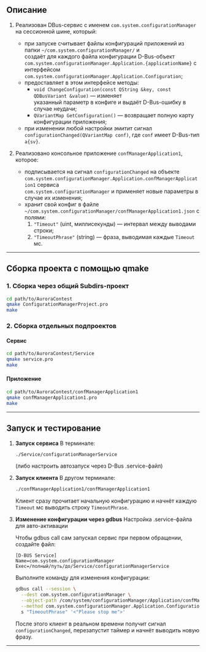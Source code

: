 ## Описание

1. Реализован DBus-сервис с именем `com.system.configurationManager` на сессионной шине, который:

   - при запуске считывает файлы конфигураций приложений из папки `~/com.system.configurationManager/` и  
     создаёт для каждого файла конфигурации D-Bus-объект  
     `com.system.configurationManager.Application.{applicationName}` с интерфейсом  
     `com.system.configurationManager.Application.Configuration`;  
   - предоставляет в этом интерфейсе методы:  
     - `void ChangeConfiguration(const QString &key, const QDBusVariant &value)` — изменяет  
       указанный параметр в конфиге и выдаёт D-Bus-ошибку в случае неудачи;  
     - `QVariantMap GetConfiguration()` — возвращает полную карту конфигурации приложения;  
   - при изменении любой настройки эмитит сигнал  
     `configurationChanged(QVariantMap conf)`, где `conf` имеет D-Bus-тип `a{sv}`.

2. Реализовано консольное приложение `confManagerApplication1`, которое:

   - подписывается на сигнал `configurationChanged` на объекте  
     `com.system.configurationManager.Application.confManagerApplication1` сервиса  
     `com.system.configurationManager` и применяет новые параметры в случае их изменения;  
   - хранит свой конфиг в файле  
     `~/com.system.configurationManager/confManagerApplication1.json` с полями:  
     1. `"Timeout"` (uint, миллисекунды) — интервал между выводами строки;  
     2. `"TimeoutPhrase"` (string) — фраза, выводимая каждые `Timeout` мс.

---

## Сборка проекта с помощью qmake

### 1. Сборка через общий Subdirs-проект

```bash
cd path/to/AuroraContest
qmake ConfigurationManagerProject.pro
make
```

### 2. Сборка отдельных подпроектов

#### Сервис

```bash
cd path/to/AuroraContest/Service
qmake service.pro
make
```

#### Приложение

```bash
cd path/to/AuroraContest/confManagerApplication1
qmake confManagerApplication1.pro
make
```

---

## Запуск и тестирование

1. **Запуск сервиса**
   В терминале:

   ```bash
   ./Service/configurationManagerService
   ```

   (либо настроить автозапуск через D-Bus .service-файл)

2. **Запуск клиента**
   В другом терминале:

   ```bash
   ./confManagerApplication1/confManagerApplication1
   ```

   Клиент сразу прочитает начальную конфигурацию и начнёт каждую `Timeout` мс выводить строку `TimeoutPhrase`.

3. **Изменение конфигурации через gdbus**
   Настройка .service-файла для авто-активации

    Чтобы gdbus call сам запускал сервис при первом обращении, создайте файл:
    
    ```bash# ~/.local/share/dbus-1/services/com.system.configurationManager.service
    [D-BUS Service]
    Name=com.system.configurationManager
    Exec=/полный/путь/до/Service/configurationManagerService
    ```

    Выполните команду для изменения конфигурации:
   ```bash
   gdbus call --session \
     --dest com.system.configurationManager \
     --object-path /com/system/configurationManager/Application/confManagerApplication1 \
     --method com.system.configurationManager.Application.Configuration.ChangeConfiguration \
     s "TimeoutPhrase" '<"Please stop me">'
   ```

   После этого клиент в реальном времени получит сигнал `configurationChanged`, перезапустит таймер
   и начнёт выводить новую фразу.

---


